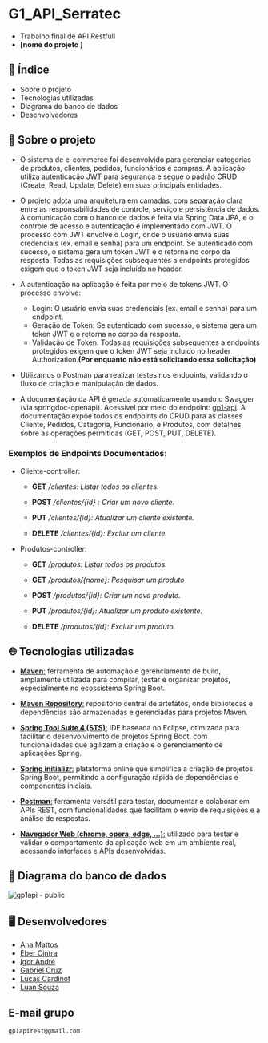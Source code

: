 # G1_API_Serratec
* Trabalho final de API Restfull
* **[nome do projeto ]**

## 📑 Índice

* Sobre o projeto
* Tecnologias utilizadas
* Diagrama do banco de dados
* Desenvolvedores

## 📁 Sobre o projeto

- O sistema de e-commerce foi desenvolvido para gerenciar categorias de produtos, clientes, pedidos, funcionários e compras. A aplicação utiliza autenticação JWT para segurança e segue o padrão CRUD (Create, Read, Update, Delete) em suas principais entidades.
  
- O projeto adota uma arquitetura em camadas, com separação clara entre as responsabilidades de controle, serviço e persistência de dados. A comunicação com o banco de dados é feita via Spring Data JPA, e o controle de acesso e autenticação é implementado com JWT. O processo com JWT envolve o Login, onde o usuário envia suas credenciais (ex. email e senha) para um endpoint.  Se autenticado com sucesso, o sistema gera um token JWT e o retorna no corpo da resposta. Todas as requisições subsequentes a endpoints protegidos exigem que o token JWT seja incluído no header.

- A autenticação na aplicação é feita por meio de tokens JWT. O processo envolve:
  - Login: O usuário envia suas credenciais (ex. email e senha) para um endpoint.
  - Geração de Token: Se autenticado com sucesso, o sistema gera um token JWT e o retorna no corpo da resposta.
  - Validação de Token: Todas as requisições subsequentes a endpoints protegidos exigem que o token JWT seja incluído no header Authorization.**(Por enquanto não está solicitando essa solicitação)**

- Utilizamos o Postman para realizar testes nos endpoints, validando o fluxo de criação e manipulação de dados.

- A documentação da API é gerada automaticamente usando o Swagger (via springdoc-openapi). Acessível por meio do endpoint: [gp1-api](http://localhost:8000/gp1-api/swagger-ui/index.html). A documentação expõe todos os endpoints do CRUD para as classes Cliente, Pedidos, Categoria, Funcionário, e Produtos, com detalhes sobre as operações permitidas (GET, POST, PUT, DELETE).
  
### Exemplos de Endpoints Documentados:

- Cliente-controller:
  
  - **GET** */clientes: Listar todos os clientes.*

  - **POST** */clientes/{id} : Criar um novo cliente.*

  - **PUT** */clientes/{id}: Atualizar um cliente existente.*

  - **DELETE** */clientes/{id}: Excluir um cliente.*


- Produtos-controller:
  
  - **GET** */produtos: Listar todos os produtos.*
  
  - **GET** */produtos/{nome}: Pesquisar um produto*

  - **POST** */produtos/{id}: Criar um novo produto.*

  - **PUT** */produtos/{id}: Atualizar um produto existente.*

  - **DELETE** */produtos/{id}: Excluir um produto.*

  
## 🌐 Tecnologias utilizadas

- [**Maven**:](https://maven.apache.org/)  ferramenta de automação e gerenciamento de build, amplamente utilizada para compilar, testar e organizar projetos, especialmente no ecossistema Spring Boot.
  
- [**Maven Repository**:](https://mvnrepository.com/) repositório central de artefatos, onde bibliotecas e dependências são armazenadas e gerenciadas para projetos Maven.
  
- [**Spring Tool Suite 4 (STS)**:](https://spring.io/tools) IDE baseada no Eclipse, otimizada para facilitar o desenvolvimento de projetos Spring Boot, com funcionalidades que agilizam a criação e o gerenciamento de aplicações Spring.
  
- [**Spring initializr**:](https://start.spring.io/) plataforma online que simplifica a criação de projetos Spring Boot, permitindo a configuração rápida de dependências e componentes iniciais.
  
- [**Postman**:](https://www.postman.com/) ferramenta versátil para testar, documentar e colaborar em APIs REST, com funcionalidades que facilitam o envio de requisições e a análise de respostas.
  
- [**Navegador Web (chrome, opera, edge, ...)**:](https://www.google.pt/intl/pt-PT/chrome/?brand=OZZY&ds_kid=43700080663033655&gad_source=1&gclid=Cj0KCQjw4Oe4BhCcARIsADQ0csl8-GMCaOUfHHPMtjSLtPewrsEcGB6gNSERLbPHeIxSPeOPwYR6sWgaAhUPEALw_wcB&gclsrc=aw.ds) utilizado para testar e validar o comportamento da aplicação web em um ambiente real, acessando interfaces e APIs desenvolvidas.

## 🔁 Diagrama do banco de dados

![gp1api - public](https://github.com/user-attachments/assets/f46d678c-9f17-425d-a0f1-39744c61c59f)


## 🖥️ Desenvolvedores

- [Ana Mattos](https://github.com/AnaMattoss)
- [Eber Cintra](https://github.com/cintra444)
- [Igor André](https://github.com/IgorAPSantos)
- [Gabriel Cruz](https://github.com/gabrielcruz07)
- [Lucas Cardinot](https://github.com/UserCardinot)
- [Luan Souza](https://github.com/LuanSouza7)
  
## E-mail grupo

`gp1apirest@gmail.com`
